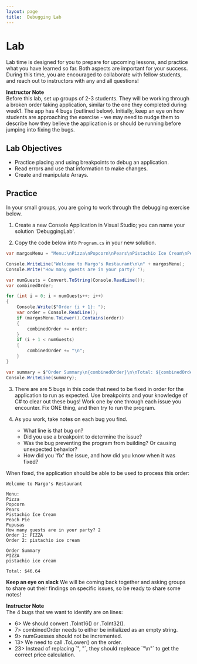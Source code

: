 ```yaml
---
layout: page
title:  Debugging Lab
---
```


# Lab
Lab time is designed for you to prepare for upcoming lessons, and practice what you have learned so far.  Both aspects are important for your success.  During this time, you are encouraged to collaborate with fellow students, and reach out to instructors with any and all questions!

<aside class="instructor-notes">
  <p><strong>Instructor Note</strong><br>Before this lab, set up groups of 2-3 students.  They will be working through a broken order taking application, similar to the one they completed during week1.  The app has 4 bugs (outlined below).  Initially, keep an eye on how students are approaching the exercise - we may need to nudge them to describe how they believe the application is or should be running before jumping into fixing the bugs.</p>
</aside>

## Lab Objectives
* Practice placing and using breakpoints to debug an application.
* Read errors and use that information to make changes.
* Create and manipulate Arrays.

## Practice

In your small groups, you are going to work through the debugging exercise below.

1. Create a new Console Application in Visual Studio; you can name your solution 'DebuggingLab'.

2. Copy the code below into `Program.cs` in your new solution.

```cs
var margosMenu = "Menu:\nPizza\nPopcorn\nPears\nPistachio Ice Cream\nPeach Pie\nPupusas";

Console.WriteLine("Welcome to Margo's Restaurant\n\n" + margosMenu);
Console.Write("How many guests are in your party? ");

var numGuests = Convert.ToString(Console.ReadLine());
var combinedOrder;

for (int i = 0; i < numGuests++; i++)
{
    Console.Write($"Order {i + 1}: ");
    var order = Console.ReadLine();
    if (margosMenu.ToLower().Contains(order))
    {
        combinedOrder += order;
    }
    if (i + 1 < numGuests)
    {
        combinedOrder += "\n";
    }
}

var summary = $"Order Summary\n{combinedOrder}\n\nTotal: ${combinedOrder.Replace(" ", "").Replace(", ", "").Length * 2.12}";
Console.WriteLine(summary);
```

3. There are are 5 bugs in this code that need to be fixed in order for the application to run as expected.  Use breakpoints and your knowledge of C# to clear out these bugs! Work one by one through each issue you encounter.  Fix ONE thing, and then try to run the program.

4. As you work, take notes on each bug you find.
    * What line is that bug on?
    * Did you use a breakpoint to determine the issue?
    * Was the bug preventing the program from building? Or causing unexpected behavior?
    * How did you 'fix' the issue, and how did you know when it was fixed?

When fixed, the application should be able to be used to process this order:
```
Welcome to Margo's Restaurant

Menu:
Pizza
Popcorn
Pears
Pistachio Ice Cream
Peach Pie
Pupusas
How many guests are in your party? 2
Order 1: PIZZA
Order 2: pistachio ice cream

Order Summary
PIZZA
pistachio ice cream

Total: $46.64
```

**Keep an eye on slack** We will be coming back together and asking groups to share out their findings on specific issues, so be ready to share some notes!

<aside class="instructor-notes">
  <p><strong>Instructor Note</strong><br>The 4 bugs that we want to identify are on lines:</p>
  <ul>
    <li>6> We should convert .ToInt16() or .ToInt32().</li>
    <li>7> combinedOrder needs to either be initialized as an empty string.</li>
    <li>9> numGuesses should not be incremented.</li>
    <li>13> We need to call .ToLower() on the order.</li>
    <li>23> Instead of replacing `", "`, they should repleace `"\n"` to get the correct price calculation.</li>
  </ul>
</aside>